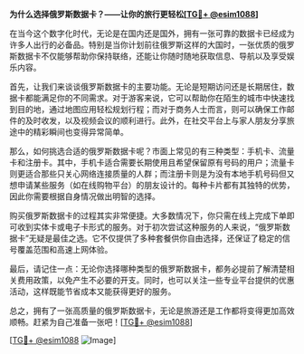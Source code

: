 **为什么选择俄罗斯数据卡？——让你的旅行更轻松[[TG💪+ @esim1088](https://t.me/s/esim1088)]**

在当今这个数字化时代，无论是在国内还是国外，拥有一张可靠的数据卡已经成为许多人出行的必备品。特别是当你计划前往俄罗斯这样的大国时，一张优质的俄罗斯数据卡不仅能够帮助你保持联络，还能让你随时随地获取信息、导航以及享受娱乐内容。

首先，让我们来谈谈俄罗斯数据卡的主要功能。无论是短期访问还是长期居住，数据卡都能满足你的不同需求。对于游客来说，它可以帮助你在陌生的城市中快速找到目的地，通过地图应用轻松规划行程；而对于商务人士而言，则可以确保工作邮件的及时收发，以及视频会议的顺利进行。此外，在社交平台上与家人朋友分享旅途中的精彩瞬间也变得异常简单。

那么，如何挑选合适的俄罗斯数据卡呢？市面上常见的有三种类型：手机卡、流量卡和注册卡。其中，手机卡适合需要长期使用且希望保留原有号码的用户；流量卡则更适合那些只关心网络连接质量的人群；而注册卡则是为没有本地手机号码但又想申请某些服务（如在线购物平台）的朋友设计的。每种卡片都有其独特的优势，因此你需要根据自身情况做出明智的选择。

购买俄罗斯数据卡的过程其实非常便捷。大多数情况下，你只需在线上完成下单即可收到实体卡或电子卡形式的服务。对于初次尝试这种服务的人来说，“俄罗斯数据卡”无疑是最佳之选。它不仅提供了多种套餐供你自由选择，还保证了稳定的信号覆盖范围和高速上网体验。

最后，请记住一点：无论你选择哪种类型的俄罗斯数据卡，都务必提前了解清楚相关费用政策，以免产生不必要的开支。同时，也可以关注一些专业平台提供的优惠活动，这样既能节省成本又能获得更好的服务。

总之，拥有了一张高质量的俄罗斯数据卡，无论是旅游还是工作都将变得更加高效顺畅。赶紧为自己准备一张吧！[[TG💪+ @esim1088](https://t.me/s/esim1088)]

[[TG💪+ @esim1088](https://t.me/s/esim1088) ![Image](https://i.postimg.cc/4NQfJmqS/Snipaste-2025-05-13-00-14-12.png)]